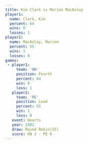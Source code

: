 ```yaml
---
title: Kim Clark vs Marion MacAulay
player1:                
  name: Clark, Kim      
  percent: 64           
  wins: 0               
  losses: 1             
player2:                
  name: MacAulay, Marion
  percent: 55           
  wins: 1               
  losses: 0             
games:
 - player1:          
     team: 'ON'      
     position: Fourth
     percent: 64     
     win: 0          
     loss: 1         
   player2:        
     team: 'PE'    
     position: Lead
     percent: 55   
     win: 1        
     loss: 0       
   event: Hearts        
   year: 1992           
   draw: Round Robin(15)
   score: ON 3 - PE 6   
---
```


